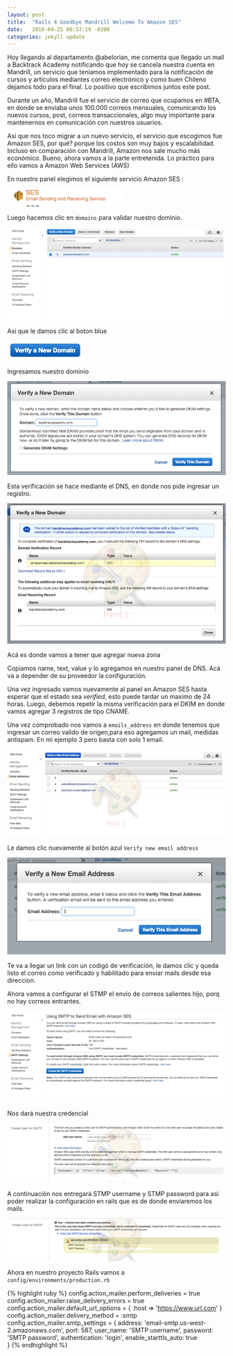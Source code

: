 ```yaml
---
layout: post
title:  "Rails 4 Goodbye Mandrill Welcome To Amazon SES"
date:   2016-04-25 00:37:19 -0300
categories: jekyll update
---
```


Hoy llegando al departamento @abelorian, me comenta que llegado un mail a Backtrack Academy notificando que hoy se cancela nuestra cuenta en Mandrill, un servicio que teníamos implementado para la notificación de cursos y artículos mediantes correo electrónico  y como buen Chileno dejamos todo para el final. Lo positivo que escribimos juntos este post.

Durante un año, Mandrill fue el servicio de correo que ocupamos en #BTA, en donde se enviaba unos 100.000 correos mensuales, comunicando los nuevos cursos, post, correos transaccionales, algo muy importante para mantenernos en comunicación con nuestros usuarios.

Así que nos toco migrar a un nuevo servicio, el servicio que escogimos fue Amazon SES, por qué? porque los costos son muy bajos y escalabilidad. Incluso en comparación con Mandrill, Amazon nos sale mucho más económico.
Bueno, ahora vamos a la parte entretenida. Lo práctico para ello vamos a  <a src="https://aws.amazon.com/es/">Amazon Web Services (AWS)</a>

En nuestro panel elegimos el siguiente servicio Amazon SES :

![alt text](/assets/posts/01/1.png)

Luego hacemos clic en ```domains``` para validar nuestro dominio.

![alt text](/assets/posts/01/2.png)

Asi que le damos clic al boton blue 

![alt text](/assets/posts/01/3.png)

Ingresamos nuestro dominio

![alt text](/assets/posts/01/4.png)

Esta verificación se hace mediante el DNS, en donde nos pide ingresar un registro.

![alt text](/assets/posts/01/5.png)

Acá es donde vamos a tener que agregar nueva zona


Copiamos  name, text, value y lo agregamos en nuestro panel de DNS. Acá va a depender de su proveedor la configuración.

Una vez ingresado vamos nuevamente al panel en Amazon SES hasta esperar que el estado sea *verified*, esto puede tardar un maximo de 24 horas.
Luego, debemos repetir la misma verificación para el DKIM en donde vamos agregar 3 registros de tipo CNAME.

Una vez comprobado nos vamos a ```emails_address``` en donde tenemos que ingresar un correo valido de origen,para eso agregamos un mail, medidas antispam. En mi ejemplo 3 pero basta con solo 1 email.


![alt text](/assets/posts/01/6.png)

Le damos clic nuevamente al botón azul ```Verify new email address```

![alt text](/assets/posts/01/7.png)

Te va a llegar un link con un codigó de verificación, le damos clic y queda listo el correo como verificado y habilitado para enviar mails desde esa direccion.

Ahora vamos a configurar el STMP el envío de correos salientes hijo, porq no hay correos entrantes.


![alt text](/assets/posts/01/9.png)

Nos dará nuestra credencial

![alt text](/assets/posts/01/10.png)

A continuación nos entregará STMP username y STMP password para asi poder realizar la configuración en rails que es de donde enviaremos los mails.

![alt text](/assets/posts/01/11.png)

Ahora en nuestro proyecto Rails vamos a ```config/environments/production.rb```

{% highlight ruby %}
  config.action_mailer.perform_deliveries = true
  config.action_mailer.raise_delivery_errors = true
  config.action_mailer.default_url_options = { :host => 'https://www.url.com' }
  config.action_mailer.delivery_method = :smtp
  config.action_mailer.smtp_settings = {
    address:              'email-smtp.us-west-2.amazonaws.com',
    port:                 587,
    user_name:            'SMTP username',
    password:             'SMTP password',
    authentication:       'login',
    enable_starttls_auto: true  
    }
{% endhighlight %}

